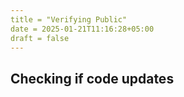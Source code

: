 ```yaml
---
title = "Verifying Public"
date = 2025-01-21T11:16:28+05:00
draft = false
---
```


## Checking if code updates